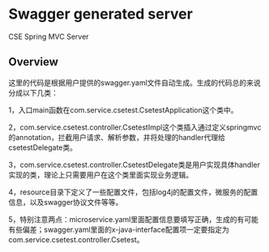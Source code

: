# Swagger generated server

CSE Spring MVC Server


## Overview
这里的代码是根据用户提供的swagger.yaml文件自动生成。生成的代码总的来说分成以下几类：

1，入口main函数在com.service.csetest.CsetestApplication这个类中。

2，com.service.csetest.controller.CsetestImpl这个类插入通过定义springmvc的annotation，拦截用户请求、解析参数，并将处理的handler代理给csetestDelegate类。

3，com.service.csetest.controller.CsetestDelegate类是用户实现具体handler实现的类，理论上只需要用户在这个类里面实现业务逻辑。


4，resource目录下定义了一些配置文件，包括log4j的配置文件，微服务的配置信息，以及swagger协议文件等等。

5，特别注意两点：microservice.yaml里面配置信息要填写正确，生成的有可能有些偏差；swagger.yaml里面的x-java-interface配置项一定要指定为com.service.csetest.controller.Csetest。
